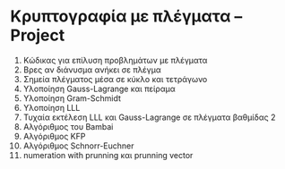 # Κρυπτογραφία με πλέγματα – Project

1. Κώδικας για επίλυση προβλημάτων με πλέγματα
2. Βρες αν διάνυσμα ανήκει σε πλέγμα
3. Σημεία πλέγματος μέσα σε κύκλο και τετράγωνο
4. Υλοποίηση Gauss-Lagrange και πείραμα
5. Υλοποίηση Gram-Schmidt
6. Υλοποίηση LLL
7. Τυχαία εκτέλεση LLL και Gauss-Lagrange σε πλέγματα βαθμίδας 2
8. Αλγόριθμος του Bambai
9. Αλγόριθμος KFP
10. Αλγόριθμος Schnorr-Euchner
11. numeration with prunning και prunning vector
